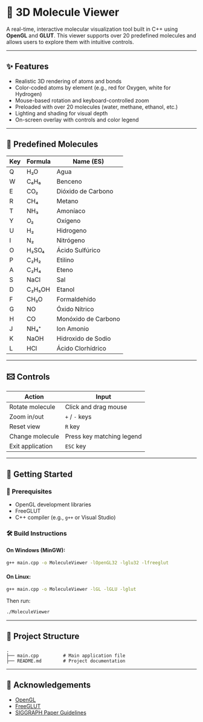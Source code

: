 # 🧪 3D Molecule Viewer

A real-time, interactive molecular visualization tool built in C++ using **OpenGL** and **GLUT**. This viewer supports over 20 predefined molecules and allows users to explore them with intuitive controls.

---

## ✨ Features

*  Realistic 3D rendering of atoms and bonds
*  Color-coded atoms by element (e.g., red for Oxygen, white for Hydrogen)
*  Mouse-based rotation and keyboard-controlled zoom
*  Preloaded with over 20 molecules (water, methane, ethanol, etc.)
*  Lighting and shading for visual depth
*  On-screen overlay with controls and color legend

---

## 📆 Predefined Molecules

| Key | Formula | Name (ES)           |
| --- | ------- | ------------------- |
| Q   | H₂O     | Agua                |
| W   | C₆H₆    | Benceno             |
| E   | CO₂     | Dióxido de Carbono  |
| R   | CH₄     | Metano              |
| T   | NH₃     | Amoníaco            |
| Y   | O₂      | Oxígeno             |
| U   | H₂      | Hidrogeno           |
| I   | N₂      | Nitrógeno           |
| O   | H₂SO₄   | Ácido Sulfúrico     |
| P   | C₂H₂    | Etilino             |
| A   | C₂H₄    | Eteno               |
| S   | NaCl    | Sal                 |
| D   | C₂H₅OH  | Etanol              |
| F   | CH₂O    | Formaldehído        |
| G   | NO      | Óxido Nítrico       |
| H   | CO      | Monóxido de Carbono |
| J   | NH₄⁺    | Ion Amonio          |
| K   | NaOH    | Hidroxido de Sodio  |
| L   | HCl     | Ácido Clorhídrico   |

---

## 🖾 Controls

| Action           | Input                     |
| ---------------- | ------------------------- |
| Rotate molecule  | Click and drag mouse      |
| Zoom in/out      | `+` / `-` keys            |
| Reset view       | `R` key                   |
| Change molecule  | Press key matching legend |
| Exit application | `ESC` key                 |

---

## 🚀 Getting Started

### 🔧 Prerequisites

* OpenGL development libraries
* FreeGLUT
* C++ compiler (e.g., `g++` or Visual Studio)

### 🛠️ Build Instructions

#### On Windows (MinGW):

```bash
g++ main.cpp -o MoleculeViewer -lOpenGL32 -lglu32 -lfreeglut
```

#### On Linux:

```bash
g++ main.cpp -o MoleculeViewer -lGL -lGLU -lglut
```

Then run:

```bash
./MoleculeViewer
```

---

## 📁 Project Structure

```plaintext
.
├── main.cpp         # Main application file
├── README.md        # Project documentation
```

---

## 🙌 Acknowledgements

* [OpenGL](https://www.opengl.org/)
* [FreeGLUT](http://freeglut.sourceforge.net/)
* [SIGGRAPH Paper Guidelines](https://www.siggraph.org/preparing-your-content/author-instructions/)

